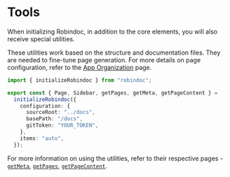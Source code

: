 # Tools

When initializing Robindoc, in addition to the core elements, you will also receive special utilities.

These utilities work based on the structure and documentation files. They are needed to fine-tune page generation. For more details on page configuration, refer to the [App Organization](../../01-getting-started/04-app-organization.md) page.

```ts filename="app/docs/robindoc.ts" switcher tab="TypeScript" clone="js|JavaScript|app/docs/robindoc.js"
import { initializeRobindoc } from "robindoc";

export const { Page, Sidebar, getPages, getMeta, getPageContent } =
  initializeRobindoc({
    configuration: {
      sourceRoot: "../docs",
      basePath: "/docs",
      gitToken: "YOUR_TOKEN",
    },
    items: "auto",
  });
```

For more information on using the utilities, refer to their respective pages - [`getMeta`](./get-meta.md), [`getPages`](./get-pages.md), [`getPageContent`](./get-page-content.md).
